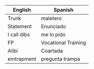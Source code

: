 
| English     | Spanish             |
| ----------- | ------------------- |
| Trunk       | maletero            |
| Statement   | Enunciado           |
| I call dibs | me lo pido          |
| FP          | Vocational Training |
| Alibi       | Coartada            |
| emtrapment  | pregunta trampa     |

